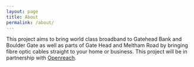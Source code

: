 ```yaml
---
layout: page
title: About
permalink: /about/
---
```


This project aims to bring world class broadband to Gatehead Bank and Boulder Gate as well as parts of Gate Head and Meltham Road by bringing fibre optic cables straight to your home or business. This project will be in partnership with [Openreach](https://www.openreach.com).
